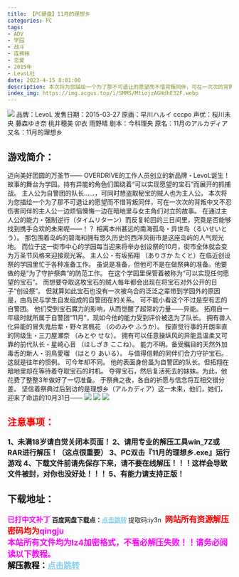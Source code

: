 ```yaml
---
title: 【PC硬盘】11月的理想乡
categories: PC
tags:
- ADV
- 学园
- 战斗
- 连裤袜
- 恋爱
- 2015年
- LevoL社
date: 2023-4-15 8:01:00
description: 本次将为您描绘一个为了那不可退让的愿望而不惜背叛同伴，可在一次次的背叛中又不忍伤害同伴的主人公一边烦恼懊悔一边在暗地里与女主角们对立的故事。
index_img: https://img.acgus.top/i/SMMS/MtiojzAGHdhE32F.webp
---
```

![](https://img.acgus.top/i/SMMS/MtiojzAGHdhE32F.webp)
品牌：LevoL
发售日期：2015-03-27
原画：早川ハルイ cccpo
声优：桜川未央 藤森ゆき奈 桃井穂美 卯衣 雨野晴
剧本：今科理央
原名：11月のアルカディア
又名：11月的理想乡

## 游戏简介：
迈向美好团圆的万圣节——
OVERDRIVE的工作人员创立的新品牌・LevoL诞生！
故事的舞台为学园。持有异能的角色们围绕着“可以实现愿望的宝石”而展开的抓捕战。
主人公为自警团的队长……，可同时想盗取秘宝的贼人也为主人公。
本次将为您描绘一个为了那不可退让的愿望而不惜背叛同伴，可在一次次的背叛中又不忍伤害同伴的主人公一边烦恼懊悔一边在暗地里与女主角们对立的故事。
在通过主人公的能力・强制逆行（タイムリターン）而反复轮回的三日间里，究竟是否能够找到携手合欢的未来呢——！？
相离本州甚远的南海孤岛・异世岛（るいせいとう）。
那包围着岛屿的碧海和拥有悠久历史的西洋风街市是这座岛屿的人气观光地。
而位于这一街市中心的学园每当迎来将举办创设祭的10月，街市全体就会变为万圣节风格来迎接观光客。
主人公・有坂拓翔 （ありさか たくと）在临近创设祭的学园里忙于各种准备工作。
虽说是准备，但他可不是在做祭典的准备。他要做的是“为了守护祭典“的防范工作。
在这个学园里保管着被称为“可以实现任何愿望的宝石”。
而想要夺取这枚宝石的贼人每年都会出现在将宝石对外公开的日子“创设祭”。
但就算如此宝石也没有一次被乌合的泛泛之辈带到学园外的原因是，由岛民与学生自发组成的自警团在的关系。
可不能小看这个不过是空有志的自警团。
他们受到宝石魔力的影响，从而觉醒了超常的力量——异能。
拓翔自一年级时就所属于自警团“11月”，现如今他的能力受到评价被选为了队长。
拥有兽人化异能的冒失鬼后辈・野々宮楓花 （ののみや ふうか）。
按直觉行事的开朗率直的同级生・三刀屋瀬奈 （みとや せな）。
拥有可以任意操纵风的异能且温柔又可靠的前代队长・星崎心音 （ほしざき ここね）。
能力不明。备受瞩目的天然外加毒舌的新人・羽鳥愛瑠 （はとり あいる）。
与值得信赖的同伴们合力守护宝石。这就是往年的惯例。
可今年却不同。
他的表面身份虽为自警团的队长。但拓翔在暗地里却在等待着夺取宝石的时机。
夺得宝石，然后复活死去的妹妹。为此，他花费了整整3年做好了一切准备。
于祭典之夜，各自的祈愿与信念将互相交错分差。
坚信着祭典过后到访的是理想乡（アルカディア）这一未来，他们，她们，迎来了命运的10月31日——
![](https://img.acgus.top/i/SMMS/VEeA8LuZlqx4BDR.webp)
![](https://img.acgus.top/i/SMMS/tkRWJn8IspeFjgx.webp)
![](https://img.acgus.top/i/SMMS/lr4muQGiALMp2fe.webp)







## <font color=#FF0000 >注意事项：</font>
<font size=3><b>1、未满18岁请自觉关闭本页面！
2、请用专业的解压工具win_7Z或RAR进行解压！（这点很重要）
3、PC双击『11月的理想乡.exe』运行游戏
4、下载文件前请先保存下来，请不要在线解压！！！这样会导致文件被封，对你也没好处！！！
5、有能力请支持正版！</b></font>

## 下载地址：
<font color=#FF00FF size=3><b>已打中文补丁</b></font>
<b>百度网盘下载点：</b><a href="https://pan.baidu.com/s/1HNh6EKvUuPhbfFzST3cpeg?pwd=iy3n" style="color: #87CEEB;"><b>点击跳转</b></a> 提取码:iy3n
<a style="padding: 0" href="https://post.qingju.org/AD/"><img style="max-width:100%" src="https://img.acgus.top/i/2024/07/478f689b8021d8d499ab43d21acf137a.gif" alt=""></a>
<b><font color=#FF0000 size=4>网站所有资源解压密码均为</b></font><b><font color=#FF00FF size=4>qingju</font><font color=#FF0000 ></font></b><br><b><font color=#FF00FF size=4>本站所有文件均为lz4加密格式，不看必解压失败！！请务必阅读以下教程。</b></font><br><b><font color=#000 size=4>解压教程：</b><a href="https://post.qingju.org/tutorial/000/" style="color: #87CEEB;"><b>点击跳转</b></a>